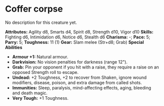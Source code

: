 # Coffer corpse

No description for this creature yet.

**Attributes:** Agility d8, Smarts d4, Spirit d8, Strength d10, Vigor
d10
**Skills:** Fighting d6, Intimidation d6, Notice d6, Stealth d6
**Charisma:** -; **Pace:** 5; **Parry:** 5; **Toughness:** 11 (1)
**Gear:** Slam melee (Str+d8; Grab)
**Special Abilities**

- **Armour +1:** Natural armour.
- **Darkvision:** No vision penalties for darkness (range 12").
- **Grab:** Pin your opponent if you hit with a raise, they require a
raise on an opposed Strength roll to escape.
- **Undead:** +2 Toughness, +2 to recover from Shaken, ignore wound
modifiers, disease, poison, and extra damage from called shots.
- **Immunities:** Sleep, paralysis, mind-affecting effects, aging,
bleeding and death magic.
- **Very Tough:** +1 Toughness.
